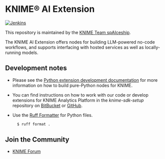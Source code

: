 # KNIME® AI Extension

[![Jenkins](https://jenkins.knime.com/buildStatus/icon?job=knime-python-llm%2Fmaster)](https://jenkins.knime.com/job/knime-python-llm/job/master)

<!-- [![Quality Gate Status](https://sonarcloud.io/api/project_badges/measure?project= ENTER SONAR URL](https://sonarcloud.io/summary/new_code?id=KNIME_knime-python-web-interaction-nodes) -->

This repository is maintained by the [KNIME Team spAIceship](mailto:team-spaiceship@knime.com).

The KNIME AI Extension offers nodes for building LLM-powered no-code workflows, and supports interfacing with hosted services as well as locally-running models.

## Development notes

* Please see the [Python extension development documentation](https://docs.knime.com/latest/pure_python_node_extensions_guide/index.html#introduction)
for more information on how to build pure-Python nodes for KNIME.

* You can find instructions on how to work with our code or develop extensions for KNIME Analytics Platform in the _knime-sdk-setup_ repository on [BitBucket](https://bitbucket.org/KNIME/knime-sdk-setup) or [GitHub](http://github.com/knime/knime-sdk-setup).

* Use the [Ruff Formatter](https://docs.astral.sh/ruff/formatter/) for Python files.
  ```bash
    $ ruff format .
  ```

## Join the Community
* [KNIME Forum](https://forum.knime.com/)
